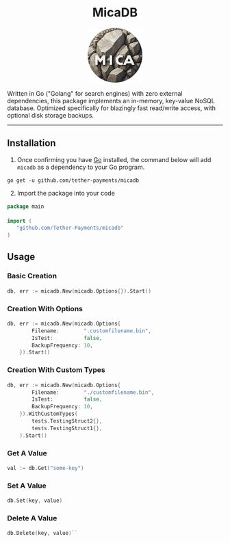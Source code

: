 <div align="center">

# MicaDB

![micadb.png](micadb.png)


</div>

Written in Go ("Golang" for search engines) with zero external dependencies, this package implements an in-memory, 
key-value NoSQL database. Optimized specifically for blazingly fast read/write access, with optional disk storage 
backups.

---

## Installation
1. Once confirming you have [Go](https://go.dev/doc/install) installed, the command below will add
   `micadb` as a dependency to your Go program.
```shell
go get -u github.com/tether-payments/micadb
```
2. Import the package into your code
```go
package main

import (
   "github.com/Tether-Payments/micadb"
)
```

## Usage

### Basic Creation
```go
db, err := micadb.New(micadb.Options{}).Start()
```

### Creation With Options
```go
db, err := micadb.New(micadb.Options{
		Filename:        ".customfilename.bin",
		IsTest:          false,
		BackupFrequency: 10,
	}).Start()
```

### Creation With Custom Types
```go
db, err := micadb.New(micadb.Options{
		Filename:        "./customfilename.bin",
		IsTest:          false,
		BackupFrequency: 10,
	}).WithCustomTypes(
		tests.TestingStruct2{},
		tests.TestingStruct1{},
	).Start()
```

### Get A Value
```go
val := db.Get("some-key")
```

### Set A Value
```go
db.Set(key, value)
```

### Delete A Value
```go
db.Delete(key, value)``
```
